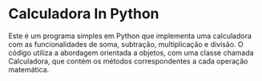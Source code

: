 # Calculadora In Python
Este é um programa simples em Python que implementa uma calculadora com as funcionalidades de soma, subtração, multiplicação e divisão. O código utiliza a abordagem orientada a objetos, com uma classe chamada Calculadora, que contém os métodos correspondentes a cada operação matemática.

